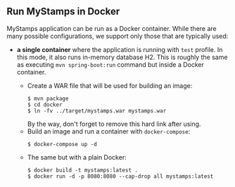 ## Run MyStamps in Docker

MyStamps application can be run as a Docker container. While there are many
possible configurations, we support only those that are typically used:

* **a single container** where the application is running with `test` profile.
  In this mode, it also runs in-memory database H2. This is roughly the same as
  executing `mvn spring-boot:run` command but inside a Docker container.

  * Create a WAR file that will be used for building an image:
    ```console
    $ mvn package
    $ cd docker
    $ ln -fv ../target/mystamps.war mystamps.war
    ```
    By the way, don't forget to remove this hard link after using.
  * Build an image and run a container with `docker-compose`:
    ```console
    $ docker-compose up -d
    ```
  * The same but with a plain Docker:
    ```console
    $ docker build -t mystamps:latest .
    $ docker run -d -p 8080:8080 --cap-drop all mystamps:latest
    ```

